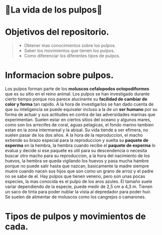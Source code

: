 # **🐙La vida de los pulpos🐙**
# Objetivos del repositorio.
> - Obtener mas conocimientos sobre los pulpos.
> - Saber los movimientos que tienen los pulpos.
> - Como diferenciar los diferentes tipos de pulpos.
# Informacion sobre pulpos.
Los pulpos forman parte de los **moluscos cefalopodos octopodiformes** que es su sitio en el reino animal. Los pulpos se han investigado durante cierto tiempo porque nos parece alucinante su **facilidad de cambiar de color y forma** tan rapido. A la hora de investigarlos se han dado cuenta de que su inteligencia se puede equivaler incluso a la de un **ser humano** por su forma de actuar y sus actitudes en contra de las adversidades marinas que experimentan. Suelen estar en ciertos sitios del oceano y algunos mares, como son los arrecifes de coral, aguas pelagicas, el fondo marino tambien estan en la zona intermareal y la abisal. Su vida tiende a ser efimera, no suelen pasar de los dos años. A la hora de la reproduccion, el macho extiende su brazo especial para la reproduccion y suelta su **paquete de experma** en la hembra, la hembra cuando recibe el **paquete de experma** lo evalua y decide si ese paquete es util para su descendencia o necesita buscar otro macho para su reproduccion, a la hora del nacimiento de los huevos, la hembra se queda vigilando los huevos y pasa mucha hambre porque no puede salir hasta que nazcan, basicamente la madre siempre muere cuando nacen sus hijos que son como un grano de arroz y el padre no se sabe de el. Hay pulpos que tienen veneno, pero son unas pocas especies, la mas conocida es el pulpo de los aros azules. El tamaño suele variar dependiendo de la especie, puede medir de 2,5 cm a 4,3 m. Tienen un saco de tinta para poder nublar la vista al depredador para poder huir. Se suelen de alimentar de moluscos como los cangrejos o camarones.
# Tipos de pulpos y movimientos de cada.
